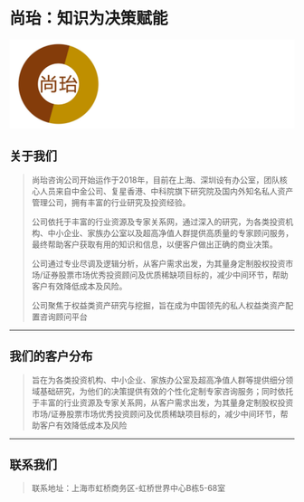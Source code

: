 # 尚珆：知识为决策赋能



![尚珆资本logo](./assets/尚珆资本横图.jpg)

## 关于我们

> 尚珆咨询公司开始运作于2018年，目前在上海、深圳设有办公室，团队核心人员来自中金公司、复星香港、中科院旗下研究院及国内外知名私人资产管理公司，拥有丰富的行业研究及投资经验。
>
> 公司依托于丰富的行业资源及专家关系网，通过深入的研究，为各类投资机构、中小企业、家族办公室以及超高净值人群提供高质量的专家顾问服务，最终帮助客户获取有用的知识和信息，以便客户做出正确的商业决策。
>
> 公司通过专业尽调及逻辑分析，从客户需求出发，为其量身定制股权投资市场/证券股票市场优秀投资顾问及优质稀缺项目标的，减少中间环节，帮助客户有效降低成本及风险。
>
> 公司聚焦于权益类资产研究与挖掘，旨在成为中国领先的私人权益类资产配置咨询顾问平台



------------------------------

## 我们的客户分布
> 旨在为各类投资机构、中小企业、家族办公室及超高净值人群等提供细分领域基础研究，为他们的决策提供有效的个性化定制专家咨询服务；同时依托于丰富的行业资源及专家关系网，从客户需求出发，为其量身定制股权投资市场/证券股票市场优秀投资顾问及优质稀缺项目标的，减少中间环节，帮助客户有效降低成本及风险

---------------------------

## 联系我们

> 联系地址：上海市虹桥商务区-虹桥世界中心B栋5-68室


